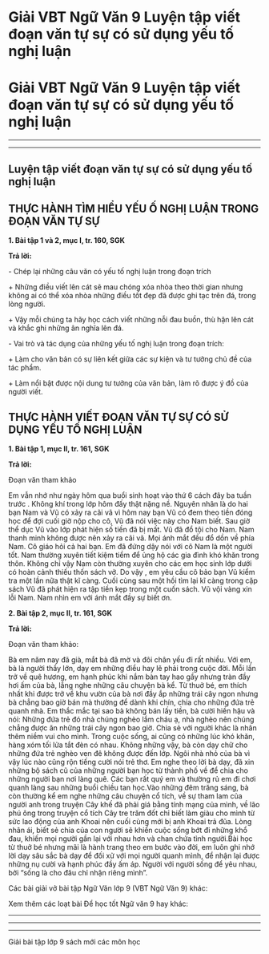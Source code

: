 # Giải VBT Ngữ Văn 9 Luyện tập viết đoạn văn tự sự có sử dụng yếu tố nghị luận

# Giải VBT Ngữ Văn 9 Luyện tập viết đoạn văn tự sự có sử dụng yếu tố nghị luận

* * *

* * *

## Luyện tập viết đoạn văn tự sự có sử dụng yếu tố nghị luận

## THỰC HÀNH TÌM HIỂU YẾU Ố NGHỊ LUẬN TRONG ĐOẠN VĂN TỰ SỰ

**1\. Bài tập 1 và 2, mục I, tr. 160, SGK**

**Trả lời:**

\- Chép lại những câu văn có yếu tố nghị luận trong đoạn trích

\+ Những điều viết lên cát sẽ mau chóng xóa nhòa theo thời gian nhưng không ai có thể xóa nhòa những điều tốt đẹp đã được ghi tạc trên đá, trong lòng người. 

\+ Vậy mỗi chúng ta hãy học cách viết những nỗi đau buồn, thù hận lên cát và khắc ghi những ân nghĩa lên đá.

\- Vai trò và tác dụng của những yếu tố nghị luận trong đoạn trích:

\+ Làm cho văn bản có sự liên kết giữa các sự kiện và tư tưởng chủ đề của tác phẩm.

\+ Làm nổi bật được nội dung tư tưởng của văn bản, làm rõ được ý đồ của người viết.

## THỰC HÀNH VIẾT ĐOẠN VĂN TỰ SỰ CÓ SỬ DỤNG YẾU TỐ NGHỊ LUẬN

**1\. Bài tập 1, mục II, tr. 161, SGK**

**Trả lời:**

Đoạn văn tham khảo

Em vẫn nhớ như ngày hôm qua buổi sinh hoạt vào thứ 6 cách đây ba tuần trước . Không khí trong lớp hôm đấy thật nặng nề. Nguyên nhân là do hai bạn Nam và Vũ có xảy ra cãi vã vì hôm nay bạn Vũ có đem theo tiền đóng học để đợi cuối giờ nộp cho cô, Vũ đã nói việc này cho Nam biết. Sau giờ thể dục Vũ vào lớp phát hiện số tiền đã bị mất. Vũ đã đổ tội cho Nam. Nam thanh minh không được nên xảy ra cãi vã. Mọi ánh mắt đều đổ dồn về phía Nam. Cô giáo hỏi cả hai bạn. Em đã đứng dậy nói với cô Nam là một người tốt. Nam thường xuyên tiết kiệm tiềm để ủng hộ các gia đình khó khăn trong thôn. Không chỉ vậy Nam còn thường xuyên cho các em học sinh lớp dưới có hoàn cảnh thiếu thốn sách vở. Do vậy , em yêu cầu cô bảo bạn Vũ kiểm tra một lần nữa thật kĩ càng. Cuối cùng sau một hồi tìm lại kĩ càng trong cặp sách Vũ đã phát hiện ra tập tiền kẹp trong một cuốn sách. Vũ vội vàng xin lỗi Nam. Nam nhìn em với ánh mắt đầy sự biết ơn.

**2\. Bài tập 2, mục II, tr. 161, SGK**

**Trả lời:**

Đoạn văn tham khảo:

Bà em năm nay đã già, mắt bà đã mờ và đôi chân yếu đi rất nhiều. Với em, bà là người thầy lớn, dạy em những điều hay lẽ phải trong cuộc đời. Mỗi lần trở về quê hương, em hạnh phúc khi nắm bàn tay hao gầy nhưng tràn đầy hơi ấm của bà, lắng nghe những câu chuyện bà kể. Từ thuở bé, em thích nhất khi được trở về khu vườn của bà nơi đầy ắp những trái cây ngon nhưng bà chẳng bao giờ bán mà thường để dành khi chín, chia cho những đứa trẻ quanh nhà. Em thắc mắc tại sao bà không bán lấy tiền, bà cười hiền hậu và nói: Những đứa trẻ đó nhà chúng nghèo lắm cháu ạ, nhà nghèo nên chúng chẳng được ăn những trái cây ngon bao giờ. Chia sẻ với người khác là nhân thêm niềm vui cho mình. Trong cuộc sống, ai cũng có những lúc khó khăn, hàng xóm tối lửa tắt đèn có nhau. Không những vậy, bà còn dạy chữ cho những đứa trẻ nghèo ven đê không được đến lớp. Ngôi nhà nhỏ của bà vì vậy lúc nào cũng rộn tiếng cười nói trẻ thơ. Em nghe theo lời bà dạy, đã xin những bộ sách cũ của những người bạn học từ thành phố về để chia cho những người bạn nơi làng quê. Các bạn rất quý em và thường rủ em đi chơi quanh làng sau những buổi chiều tan học.Vào những đêm trăng sáng, bà còn thường kể em nghe những câu chuyện cổ tích, về sự tham lam của người anh trong truyện Cây khế đã phải giá bằng tính mạng của mình, về lão phú ông trong truyện cổ tích Cây tre trăm đốt chỉ biết làm giàu cho mình từ sức lao động của anh Khoai nên cuối cùng mới bị anh Khoai trả đũa. Lòng nhân ái, biết sẻ chia của con người sẽ khiến cuộc sống bớt đi những khổ đau, khiến mọi người gần lại với nhau hơn và chan chứa tình người.Bài học từ thuở bé nhưng mãi là hành trang theo em bước vào đời, em luôn ghi nhớ lời dạy sâu sắc bà dạy để đối xử với mọi người quanh mình, để nhận lại được những nụ cười và hạnh phúc đầy ấm áp. Người với người sống để yêu nhau, bởi “sống là cho đâu chỉ nhận riêng mình”.

Các bài giải vở bài tập Ngữ Văn lớp 9 (VBT Ngữ Văn 9) khác:

Xem thêm các loạt bài Để học tốt Ngữ văn 9 hay khác:

* * *

* * *

* * *

Giải bài tập lớp 9 sách mới các môn học
